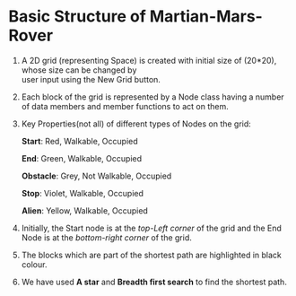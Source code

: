 # Basic Structure of Martian-Mars-Rover 

1. A 2D grid (representing Space) is created with initial size of (20*20), whose size can be changed by  
   user input using the New Grid button. 

2. Each block of the grid is represented by a Node class having a number of data members and member
   functions to act on them.

3. Key Properties(not all) of different types of Nodes on the grid:

    <b>Start</b>: Red, Walkable, Occupied

    <b>End</b>: Green, Walkable, Occupied

    <b>Obstacle</b>: Grey, Not Walkable, Occupied

    <b>Stop</b>: Violet, Walkable, Occupied

    <b>Alien</b>: Yellow, Walkable, Occupied

4. Initially, the Start node is at the <i>top-Left corner</i> of the grid and the End Node is at the <i>bottom-right corner</i> of the grid.

5. The blocks which are part of the shortest path are highlighted in black colour.

6. We have used <b>A star</b> and <b>Breadth first search</b> to find the shortest path.
